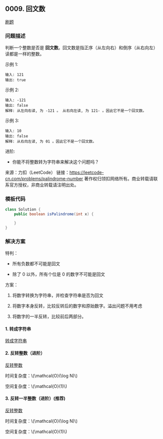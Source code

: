 <script src="https://cdn.bootcss.com/mathjax/2.7.7/MathJax.js?config=TeX-AMS-MML_HTMLorMML"></script>

## 0009. 回文数

[刷题](qu0009/solu/Solution.java)

### 问题描述

判断一个整数是否是 **回文数**。回文数是指正序（从左向右）和倒序（从右向左）读都是一样的整数。

示例 1:

```
输入: 121
输出: true
```

示例 2:

```
输入: -121
输出: false
解释: 从左向右读, 为 -121 。 从右向左读, 为 121- 。因此它不是一个回文数。
```

示例 3:

```
输入: 10
输出: false
解释: 从右向左读, 为 01 。因此它不是一个回文数。
```

进阶:

* 你能不将整数转为字符串来解决这个问题吗？

来源：力扣（LeetCode）
链接：https://leetcode-cn.com/problems/palindrome-number
著作权归领扣网络所有。商业转载请联系官方授权，非商业转载请注明出处。

### 模板代码

``` java
class Solution {
    public boolean isPalindrome(int x) {

    }
}
```

### 解决方案

特判：

* 所有负数都不可能是回文

* 除了 0 以外，所有个位是 0 的数字不可能是回文

方案：

1. 将数字转换为字符串，并检查字符串是否为回文

2. 将数字本身反转，比较反转后的数字和原始数字。溢出问题不用考虑

3. 将数字的一半反转，比较前后两部分。

#### 1. 转成字符串

[转成字符串](qu0009/solu1/Solution.java)

#### 2. 反转整数（进阶）

[反转整数](qu0009/solu2/Solution.java)

时间复杂度：\\(\mathcal{O}(\log N)\\)

空间复杂度：\\(\mathcal{O}(1)\\)

#### 3. 反转一半整数（进阶）(推荐)

[反转整数](qu0009/solu3/Solution.java)

时间复杂度：\\(\mathcal{O}(\log N)\\)

空间复杂度：\\(\mathcal{O}(1)\\)
